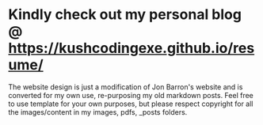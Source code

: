 # Kindly check out my personal blog @  https://kushcodingexe.github.io/resume/
The website design is just a modification of Jon Barron's website and is converted for my own use, re-purposing my old markdown posts. Feel free to use template for your own purposes, but please respect copyright for all the images/content in my images, pdfs, _posts folders.
